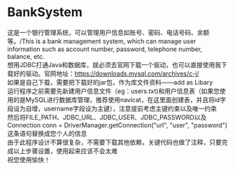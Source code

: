 # BankSystem
这是一个银行管理系统，可以管理用户信息如账号、密码、电话号码、余额等。/This is a bank management system, which can manage user information such as account number, password, telephone number, balance, etc.<br>
想用JDBC打通Java和数据库，就必须去官网下载一个驱动，也可以直接使用我下载好的驱动。官网地址：https://downloads.mysql.com/archives/c-j/<br>
如果是自己下载，需要把下载好的jar包，作为库文件资料——add as Libary<br>
运行程序之前需要先新建用户信息文件（eg：users.txt)和用户信息表（如果您使用的是MySQL进行数据库管理，推荐使用navicat，在这里面创建表，并且将id字段设为自增，username字段设为主键），注意提前考虑主键约束以及唯一约束<br>
然后将FILE_PATH、JDBC_URL、JDBC_USER、JDBC_PASSWORD以及 Connection conn = DriverManager.getConnection("url", "user", "password")这条语句替换成您个人的信息<br>
由于此程序设计不算很复杂，不需要下载其他依赖，关键代码也做了注释，只要完成以上步骤设置，使用起来应该不会太难<br>
祝您使用愉快！
